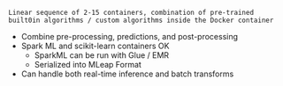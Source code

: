 `Linear sequence of 2-15 containers, combination of pre-trained built0in algorithms / custom algorithms inside the Docker container`

- Combine pre-processing, predictions, and post-processing
- Spark ML and scikit-learn containers OK
	- SparkML can be run with Glue / EMR
	- Serialized into MLeap Format
- Can handle both real-time inference and batch transforms